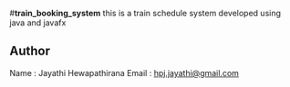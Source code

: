 #**train_booking_system**
this is a train schedule system developed using java and javafx

## Author 
Name : Jayathi Hewapathirana
Email : hpj.jayathi@gmail.com
